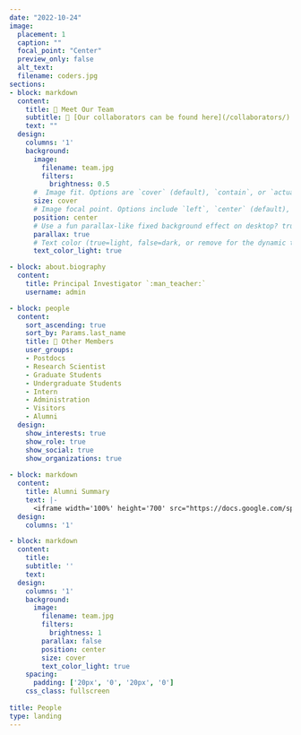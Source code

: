 ```yaml
---
date: "2022-10-24"
image:
  placement: 1
  caption: ""
  focal_point: "Center"
  preview_only: false
  alt_text: 
  filename: coders.jpg
sections:
- block: markdown
  content:
    title: 👥 Meet Our Team
    subtitle: 🤝 [Our collaborators can be found here](/collaborators/)
    text: ""
  design:
    columns: '1'
    background:
      image:
        filename: team.jpg
        filters:
          brightness: 0.5
      #  Image fit. Options are `cover` (default), `contain`, or `actual` size.
      size: cover
      # Image focal point. Options include `left`, `center` (default), or `right`.
      position: center
      # Use a fun parallax-like fixed background effect on desktop? true/false
      parallax: true
      # Text color (true=light, false=dark, or remove for the dynamic theme color).
      text_color_light: true

- block: about.biography
  content:
    title: Principal Investigator `:man_teacher:`
    username: admin

- block: people
  content:
    sort_ascending: true
    sort_by: Params.last_name
    title: 👥 Other Members
    user_groups:
    - Postdocs
    - Research Scientist
    - Graduate Students
    - Undergraduate Students
    - Intern
    - Administration
    - Visitors
    - Alumni
  design:
    show_interests: true
    show_role: true
    show_social: true
    show_organizations: true
    
- block: markdown
  content:
    title: Alumni Summary
    text: |-
      <iframe width='100%' height='700' src="https://docs.google.com/spreadsheets/d/1SdmT8HUF7bNdddzfAxXsrrzuBBv8nMmyn15Hm-3d650/edit?usp=sharing"></iframe>
  design:
    columns: '1'

- block: markdown
  content:
    title:
    subtitle: ''
    text:
  design:
    columns: '1'
    background:
      image:
        filename: team.jpg
        filters:
          brightness: 1
        parallax: false
        position: center
        size: cover
        text_color_light: true
    spacing:
      padding: ['20px', '0', '20px', '0']
    css_class: fullscreen
    
title: People
type: landing
---
```


